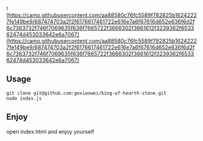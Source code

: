 ![https://camo.githubusercontent.com/aa88580c76fc5589f782825b16242227fe149be9/687474703a2f2f6176617461722e616e7a6f67616d652e636f6d2f6c7363732f746f7069635f636f7665722f3666302f3661612f3239362f653362474d453033642e6a7067](https://camo.githubusercontent.com/aa88580c76fc5589f782825b16242227fe149be9/687474703a2f2f6176617461722e616e7a6f67616d652e636f6d2f6c7363732f746f7069635f636f7665722f3666302f3661612f3239362f653362474d453033642e6a7067)

## Usage

```
git clone git@github.com:gexiaowei/king-of-hearth-stone.git
node index.js
```

## Enjoy
open index.html and enjoy yourself